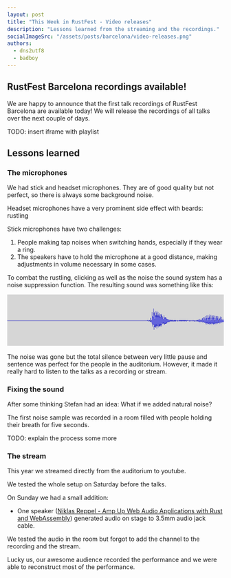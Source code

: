 ```yaml
---
layout: post
title: "This Week in RustFest - Video releases"
description: "Lessons learned from the streaming and the recordings."
socialImageSrc: "/assets/posts/barcelona/video-releases.png"
authors:
  - dns2utf8
  - badboy
---
```


## RustFest Barcelona recordings available!

We are happy to announce that the first talk recordings of RustFest Barcelona are available today!
We will release the recordings of all talks over the next couple of days.

TODO: insert iframe with playlist

## Lessons learned

### The microphones

We had stick and headset microphones.
They are of good quality but not perfect, so there is always some background noise.

Headset microphones have a very prominent side effect with beards: rustling

Stick microphones have two challenges:

1. People making tap noises when switching hands, especially if they wear a ring.
2. The speakers have to hold the microphone at a good distance, making adjustments in volume necessary in some cases.

To combat the rustling, clicking as well as the noise the sound system has a noise suppression function.
The resulting sound was something like this:

![Audio cut offs](/assets/posts/barcelona/video-releases-audio-cut-offs.png)

The noise was gone but the total silence between very little pause and sentence was perfect for the people in the auditorium.
However, it made it really hard to listen to the talks as a recording or stream.


### Fixing the sound

After some thinking Stefan had an idea: What if we added natural noise?

The first noise sample was recorded in a room filled with people holding their breath for five seconds.

TODO: explain the process some more

### The stream

This year we streamed directly from the auditorium to youtube.

We tested the whole setup on Saturday before the talks.

On Sunday we had a small addition:

* One speaker ([Niklas Reppel - Amp Up Web Audio Applications with Rust and WebAssembly](https://barcelona.rustfest.eu/sessions/amp-up-web-audio)) generated audio on stage to 3.5mm audio jack cable.

We tested the audio in the room but forgot to add the channel to the recording and the stream.

Lucky us, our awesome audience recorded the performance and we were able to reconstruct most of the performance.
